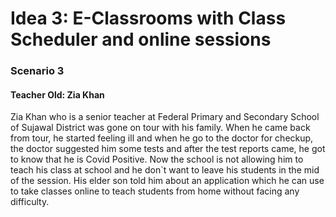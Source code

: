 # Idea 3: E-Classrooms with Class Scheduler and online sessions
### Scenario 3
#### Teacher Old: Zia Khan

Zia Khan who is a senior teacher at Federal Primary and Secondary School of Sujawal District was gone on tour with his family. When he came back from tour, he started feeling ill and when he go to the doctor for checkup, the doctor suggested him some tests and after the test reports came, he got to know that he is Covid Positive. Now the school is not allowing him to teach his class at school and he don`t want to leave his students in the mid of the session. His elder son told him about an application which he can use to take classes online to teach students from home without facing any difficulty.
